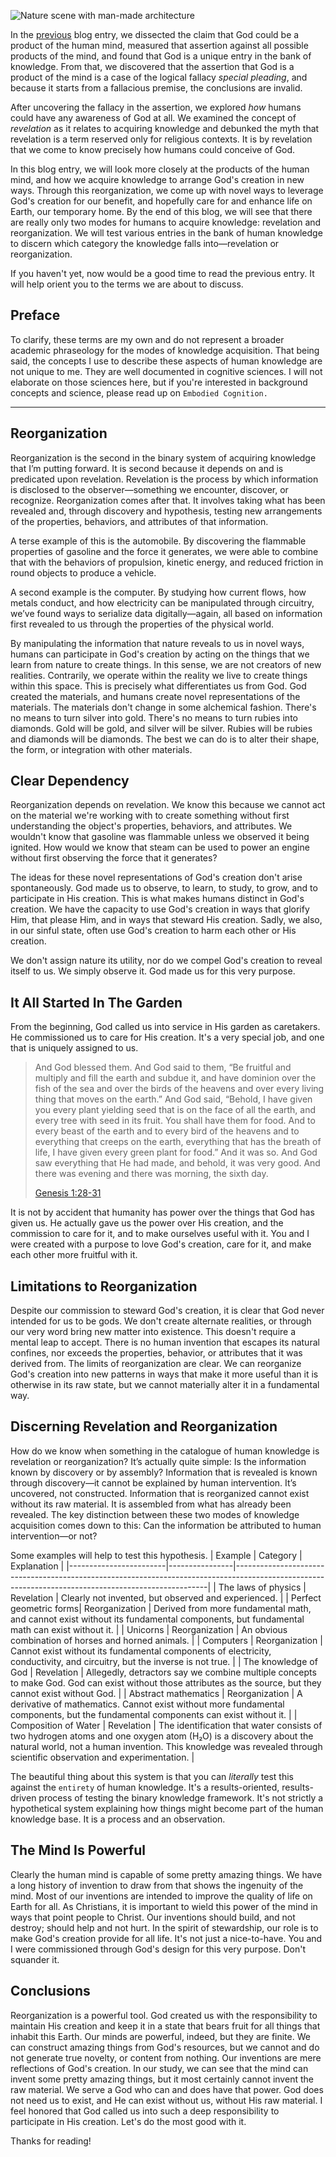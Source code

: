 ![Nature scene with man-made architecture](__blogpath__/cover.png)

In the [previous](/blog/theology/apologetics/the-god-of-revelation) blog entry,
we dissected the claim that God could be a product of the human mind,
measured that assertion against all possible products of the mind, and found
that God is a unique entry in the bank of knowledge. From that, we discovered
that the assertion that God is a product of the mind is a case of the logical
fallacy _special pleading_, and because it starts from a fallacious premise,
the conclusions are invalid.

After uncovering the fallacy in the assertion, we explored _how_ humans
could have any awareness of God at all. We examined the concept of _revelation_
as it relates to acquiring knowledge and debunked the myth that revelation
is a term reserved only for religious contexts. It is by revelation
that we come to know precisely how humans could conceive of God.

In this blog entry, we will look more closely at the products of the
human mind, and how we acquire knowledge to arrange God's creation
in new ways. Through this reorganization, we come up
with novel ways to leverage God's creation for our benefit, and hopefully
care for and enhance life on Earth, our temporary home. By the end of this
blog, we will see that there are really only two modes for humans to
acquire knowledge: revelation and reorganization. We will test various
entries in the bank of human knowledge to discern which category the knowledge
falls into—revelation or reorganization.

If you haven't yet, now would be a good time to read the previous entry.
It will help orient you to the terms we are about to discuss.

## Preface

To clarify, these terms are my own and do not represent
a broader academic phraseology for the modes of knowledge acquisition. That
being said, the concepts I use to describe these aspects of human knowledge
are not unique to me. They are well documented in cognitive sciences. I will not
elaborate on those sciences here, but if you're interested in background concepts
and science, please read up on `Embodied Cognition.`

---

## Reorganization

Reorganization is the second in the binary system of acquiring knowledge that I’m putting forward. It is second because it depends on and is predicated upon revelation. Revelation is the process by which information is disclosed to the observer—something we encounter, discover, or recognize. Reorganization comes after that. It involves taking what has been revealed and, through discovery and hypothesis, testing new arrangements of the properties, behaviors, and attributes of that information.

A terse example of this is the automobile. By discovering the flammable properties of gasoline and the force it generates, we were able to combine that with the behaviors of propulsion, kinetic energy, and reduced friction in round objects to produce a vehicle.

A second example is the computer. By studying how current flows, how metals conduct, and how electricity can be manipulated through circuitry, we’ve found ways to serialize data digitally—again, all based on information first revealed to us through the properties of the physical world.

By manipulating the information that nature reveals to us in novel ways, humans can
participate in God's creation by acting on the things that we learn from nature to create
things. In this sense, we are not creators of new realities. Contrarily, we operate
within the reality we live to create things within this space. This is precisely
what differentiates us from God. God created the materials, and humans create novel
representations of the materials. The materials don't change in some alchemical fashion.
There's no means to turn silver into gold. There's no means to turn rubies into
diamonds. Gold will be gold, and silver will be silver. Rubies will be rubies
and diamonds will be diamonds. The best we can do is to alter their shape, the form,
or integration with other materials.

## Clear Dependency

Reorganization depends on revelation. We know this because we cannot act on the material
we're working with to create something without first understanding the object's properties,
behaviors, and attributes. We wouldn't know that gasoline was flammable unless we observed
it being ignited. How would we know that steam can be used to power an engine without first
observing the force that it generates?

The ideas for these novel representations of God's creation don't arise spontaneously. God
made us to observe, to learn, to study, to grow, and to participate in His creation. This
is what makes humans distinct in God's creation. We have the capacity to use God's creation
in ways that glorify Him, that please Him, and in ways that steward His creation. Sadly,
we also, in our sinful state, often use God's creation to harm each other or His creation.

We don't assign nature its utility, nor do we compel God's creation to reveal
itself to us. We simply observe it. God made us for this very purpose.

## It All Started In The Garden

From the beginning, God called us into service in His garden as caretakers. He
commissioned us to care for His creation. It's a very special job, and one that is
uniquely assigned to us.

> And God blessed them. And God said to them, “Be fruitful and multiply and fill the earth and subdue it, and have dominion over the fish of the sea and over the birds of the heavens and over every living thing that moves on the earth.” And God said, “Behold, I have given you every plant yielding seed that is on the face of all the earth, and every tree with seed in its fruit. You shall have them for food. And to every beast of the earth and to every bird of the heavens and to everything that creeps on the earth, everything that has the breath of life, I have given every green plant for food.” And it was so. And God saw everything that He had made, and behold, it was very good. And there was evening and there was morning, the sixth day.
>
> [Genesis 1:28-31](https://www.bible.com/bible/59/GEN.1.28-31)

It is not by accident that humanity has power over the things that God has given us.
He actually gave us the power over His creation, and the commission to care for it,
and to make ourselves useful with it. You and I were created with a purpose to love
God's creation, care for it, and make each other more fruitful with it.

## Limitations to Reorganization

Despite our commission to steward God's creation, it is clear that God never intended for us
to be gods. We don't create alternate realities, or through our very word bring new matter
into existence. This doesn't require a mental leap to accept. There is no human invention
that escapes its natural confines, nor exceeds the properties, behavior, or attributes
that it was derived from. The limits of reorganization are clear. We can reorganize God's
creation into new patterns in ways that make it more useful than it is otherwise in its
raw state, but we cannot materially alter it in a fundamental way.

## Discerning Revelation and Reorganization

How do we know when something in the catalogue of human knowledge is revelation or reorganization?
It’s actually quite simple: Is the information known by discovery or by assembly?
Information that is revealed is known through discovery—it cannot be explained by human intervention. It’s uncovered, not constructed.
Information that is reorganized cannot exist without its raw material. It is assembled from what has already been revealed.
The key distinction between these two modes of knowledge acquisition comes down to this:
Can the information be attributed to human intervention—or not?

Some examples will help to test this hypothesis.
| Example | Category | Explanation |
|------------------------|----------------|-----------------------------------------------------------------------------------------------------------------------------------------------------|
| The laws of physics | Revelation | Clearly not invented, but observed and experienced.  |
| Perfect geometric forms| Reorganization | Derived from more fundamental math, and cannot exist without its fundamental components, but fundamental math can exist without it.  |
| Unicorns | Reorganization | An obvious combination of horses and horned animals.  |
| Computers | Reorganization | Cannot exist without its fundamental components of electricity, conductivity, and circuitry, but the inverse is not true.  |
| The knowledge of God | Revelation | Allegedly, detractors say we combine multiple concepts to make God. God can exist without those attributes as the source, but they cannot exist without God. |
| Abstract mathematics | Reorganization | A derivative of mathematics. Cannot exist without more fundamental components, but the fundamental components can exist without it.  |
| Composition of Water | Revelation | The identification that water consists of two hydrogen atoms and one oxygen atom (H₂O) is a discovery about the natural world, not a human invention. This knowledge was revealed through scientific observation and experimentation. |

The beautiful thing about this system is that you can *literally* test this against
the `entirety` of human knowledge. It's a results-oriented, results-driven process
of testing the binary knowledge framework. It's not strictly a hypothetical system 
explaining how things might become part of the human knowledge base. It is a process
and an observation.

## The Mind Is Powerful

Clearly the human mind is capable of some pretty amazing things. We have a long
history of invention to draw from that shows the ingenuity of the mind. Most
of our inventions are intended to improve the quality of life on Earth for all.
As Christians, it is important to wield this power of the mind in ways that
point people to Christ. Our inventions should build, and not destroy; should
help and not hurt. In the spirit of stewardship, our role is to make God's
creation provide for all life. It's not just a nice-to-have. You and I were
commissioned through God's design for this very purpose. Don't squander it.

## Conclusions

Reorganization is a powerful tool. God created us with the responsibility to
maintain His creation and keep it in a state that bears fruit for all things
that inhabit this Earth. Our minds are powerful, indeed, but they are finite.
We can construct amazing things from God's resources, but we cannot and do not generate
true novelty, or content from nothing. Our inventions are mere reflections of God's
creation. In our study, we can see that the mind can invent some pretty amazing
things, but it most certainly cannot invent the raw material. We serve a God who
can and does have that power. God does not need us to exist, and He can
exist without us, without His raw material. I feel honored that God called us
into such a deep responsibility to participate in His creation. Let's do the
most good with it.

Thanks for reading!

